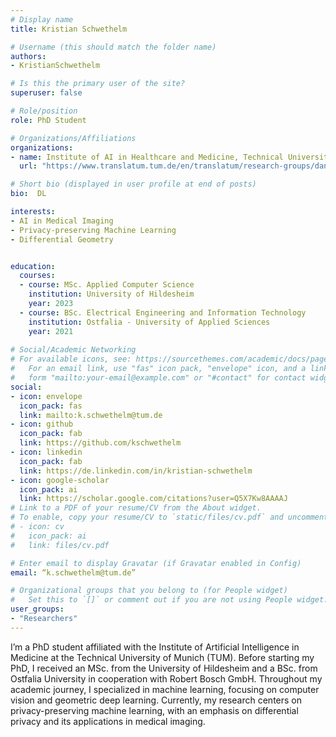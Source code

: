 ```yaml
---
# Display name
title: Kristian Schwethelm

# Username (this should match the folder name)
authors:
- KristianSchwethelm

# Is this the primary user of the site?
superuser: false

# Role/position
role: PhD Student

# Organizations/Affiliations
organizations:
- name: Institute of AI in Healthcare and Medicine, Technical University of Munich
  url: "https://www.translatum.tum.de/en/translatum/research-groups/daniel-rueckert-ai-in-healthcare-and-medicine/"

# Short bio (displayed in user profile at end of posts)
bio:  DL

interests:
- AI in Medical Imaging
- Privacy-preserving Machine Learning
- Differential Geometry


education:
  courses:
  - course: MSc. Applied Computer Science
    institution: University of Hildesheim
    year: 2023
  - course: BSc. Electrical Engineering and Information Technology
    institution: Ostfalia - University of Applied Sciences
    year: 2021
  
# Social/Academic Networking
# For available icons, see: https://sourcethemes.com/academic/docs/page-builder/#icons
#   For an email link, use "fas" icon pack, "envelope" icon, and a link in the
#   form "mailto:your-email@example.com" or "#contact" for contact widget.
social:
- icon: envelope
  icon_pack: fas
  link: mailto:k.schwethelm@tum.de
- icon: github
  icon_pack: fab
  link: https://github.com/kschwethelm
- icon: linkedin
  icon_pack: fab
  link: https://de.linkedin.com/in/kristian-schwethelm
- icon: google-scholar
  icon_pack: ai
  link: https://scholar.google.com/citations?user=Q5X7Kw8AAAAJ
# Link to a PDF of your resume/CV from the About widget.
# To enable, copy your resume/CV to `static/files/cv.pdf` and uncomment the lines below.
# - icon: cv
#   icon_pack: ai
#   link: files/cv.pdf

# Enter email to display Gravatar (if Gravatar enabled in Config)
email: “k.schwethelm@tum.de”

# Organizational groups that you belong to (for People widget)
#   Set this to `[]` or comment out if you are not using People widget.
user_groups:
- "Researchers"
---
```


I’m a PhD student affiliated with the Institute of Artificial Intelligence in Medicine at the Technical University of Munich (TUM). Before starting my PhD, I received an MSc. from the University of Hildesheim and a BSc. from Ostfalia University in cooperation with Robert Bosch GmbH. Throughout my academic journey, I specialized in machine learning, focusing on computer vision and geometric deep learning. Currently, my research centers on privacy-preserving machine learning, with an emphasis on differential privacy and its applications in medical imaging.